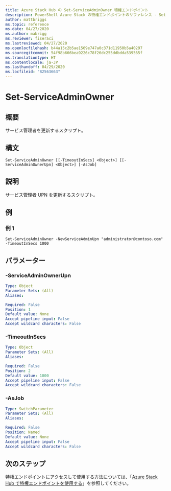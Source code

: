 ```yaml
---
title: Azure Stack Hub の Set-ServiceAdminOwner 特権エンドポイント
description: PowerShell Azure Stack の特権エンドポイントのリファレンス - Set-ServiceAdminOwner
author: mattbriggs
ms.topic: reference
ms.date: 04/27/2020
ms.author: mabrigg
ms.reviewer: fiseraci
ms.lastreviewed: 04/27/2020
ms.openlocfilehash: b44a15c2b5ae1569e747a0c371d11950b5a40297
ms.sourcegitcommit: 54f98b666bea9226c78f26dc255ddbdda539565f
ms.translationtype: HT
ms.contentlocale: ja-JP
ms.lasthandoff: 04/29/2020
ms.locfileid: "82563663"
---
```

# <a name="set-serviceadminowner"></a>Set-ServiceAdminOwner

## <a name="synopsis"></a>概要
サービス管理者を更新するスクリプト。

## <a name="syntax"></a>構文

```
Set-ServiceAdminOwner [[-TimeoutInSecs] <Object>] [[-ServiceAdminOwnerUpn] <Object>] [-AsJob]
```

## <a name="description"></a>説明
サービス管理者 UPN を更新するスクリプト。

## <a name="examples"></a>例

### <a name="example-1"></a>例 1
```
Set-ServiceAdminOwner -NewServiceAdminUpn "administrator@contoso.com" -TimeoutInSecs 1000
```

## <a name="parameters"></a>パラメーター

### <a name="-serviceadminownerupn"></a>-ServiceAdminOwnerUpn
 

```yaml
Type: Object
Parameter Sets: (All)
Aliases:

Required: False
Position: 1
Default value: None
Accept pipeline input: False
Accept wildcard characters: False
```

### <a name="-timeoutinsecs"></a>-TimeoutInSecs
 

```yaml
Type: Object
Parameter Sets: (All)
Aliases:

Required: False
Position: 2
Default value: 1000
Accept pipeline input: False
Accept wildcard characters: False
```

### <a name="-asjob"></a>-AsJob


```yaml
Type: SwitchParameter
Parameter Sets: (All)
Aliases:

Required: False
Position: Named
Default value: None
Accept pipeline input: False
Accept wildcard characters: False
```

## <a name="next-steps"></a>次のステップ

特権エンドポイントにアクセスして使用する方法については、「[Azure Stack Hub で特権エンドポイントを使用する](https://docs.microsoft.com/azure-stack/operator/azure-stack-privileged-endpoint)」を参照してください。
